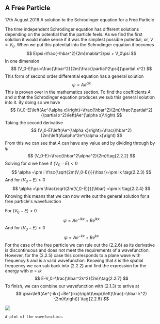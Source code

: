 ## A Free Particle
17th August 2018
A solution to the Schrodinger equation for a Free Particle

The time independent Schrodinger equation has different solutions depending on the potential that the particle feels. As we find the first solution it would make sense if it was the simplest possible potential, or, $V=V_0$. When we put this potential into the Schrodinger equation it becomes
$$
E\psi=\frac{-\hbar^2}{2m}\nabla^2\psi + V_0\psi
$$
In one dimension
$$
(V_0-E)\psi=\frac{\hbar^2}{2m}\frac{\partial^2\psi}{\partial x^2}
$$ 
This form of second order differential equation has a general solution
$$
\psi = Ae^{\alpha x}\tag{2.2.1}
$$
This is proven over in the mathematics section. To find the coefficients $A$ and $\alpha$ that the Schrodinger equation produces we sub this general solution into it. By doing so we have
$$
(V_0-E)\left(Ae^{\alpha x}\right)=\frac{\hbar^2}{2m}\frac{\partial^2}{\partial x^2}\left(Ae^{\alpha x}\right)
$$ 
Taking the second derivative
$$
(V_0-E)\left(Ae^{\alpha x}\right)=\frac{\hbar^2}{2m}\left(A\alpha^2e^{\alpha x}\right)
$$
From this we can see that $A$ can have any value and by dividing through by $\psi$
$$
(V_0-E)=\frac{\hbar^2\alpha^2}{2m}\tag{2.2.2}
$$
Solving for $\alpha$ we have if $(V_0-E) < 0$
$$
\alpha =\pm i \frac{\sqrt{2m(V_0-E)}}{\hbar}=\pm ik \tag{2.2.3}
$$
And for $(V_0-E) > 0$
$$
\alpha =\pm \frac{\sqrt{2m(V_0-E)}}{\hbar} =\pm k \tag{2.2.4}
$$
Knowing this means that we can now write out the general solution for a free particle's wavefunction


For $(V_0-E) < 0$
$$
 \psi=Ae^{-ikx}+Be^{ikx}\tag{2.2.5}
$$
And for $(V_0-E) > 0$
$$
 \psi=Ae^{-kx}+Be^{kx}\tag{2.2.6}
$$
For the case of the free particle we can rule out the $(2.2.6)$ as its derivative is discontinuous and does not meet the requirements of a wavefunction. However, for the $(2.2.5)$ case this corresponds to a plane wave with frequency $k$ and is a valid wavefunction. Knowing that $k$ is the spatial frequency we can sub back into $(2.2.2)$ and find the expression for the energy with $\alpha=ik$
$$
E-V_0=\frac{\hbar^2k^2}{2m}\tag{2.2.7}
$$
To finish, we can combine our wavefunction with $(2.1.3)$ to arrive at
$$
\psi=\left(Ae^{-ikx}+Be^{ikx}\right)\exp{\left(\frac{-i\hbar k^2}{2m}t\right)} \tag{2.2.8}
$$


<a href="https://www.desmos.com/calculator/eee88rqsyc">
	<img src="/post/freeparticle/22.png">
</a>
	
	A plot of the wavefunction.
